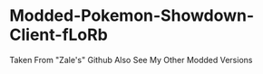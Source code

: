 # Modded-Pokemon-Showdown-Client-fLoRb
Taken From "Zale's" Github Also See My Other Modded Versions
